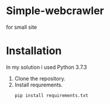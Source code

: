 # Simple-webcrawler
for small site


# Installation 
In my solution i used Python 3.7.3

1. Clone the repository.
2. Install requrements.
   ```
   pip install requirements.txt
